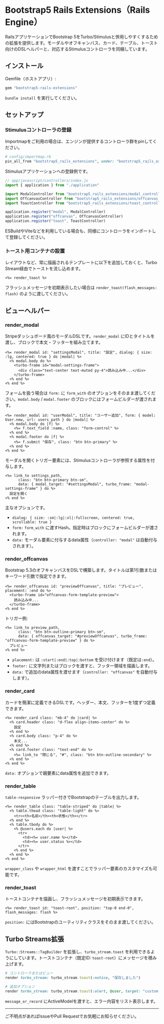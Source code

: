 # Bootstrap5 Rails Extensions（Rails Engine）

RailsアプリケーションでBootstrap 5をTurbo/Stimulusと併用しやすくするための拡張を提供します。モーダルやオフキャンバス、カード、テーブル、トースト向けのDSLヘルパーと、対応するStimulusコントローラを同梱しています。

## インストール

Gemfile（ホストアプリ）:

```ruby
gem "bootstrap5-rails-extensions"
```

`bundle install` を実行してください。

## セットアップ

### Stimulusコントローラの登録

Importmapをご利用の場合は、エンジンが提供するコントローラ群をpinしてください。

```ruby
# config/importmap.rb
pin_all_from "bootstrap5_rails_extensions", under: "bootstrap5_rails_extensions"
```

Stimulusアプリケーションへの登録例です。

```javascript
// app/javascript/controllers/index.js
import { application } from "./application"

import ModalController from "bootstrap5_rails_extensions/modal_controller"
import OffcanvasController from "bootstrap5_rails_extensions/offcanvas_controller"
import ToastController from "bootstrap5_rails_extensions/toast_controller"

application.register("modal", ModalController)
application.register("offcanvas", OffcanvasController)
application.register("toast", ToastController)
```

ESBuildやViteなどを利用している場合も、同様にコントローラをインポートして登録してください。

### トースト用コンテナの設置

レイアウトなど、常に描画されるテンプレートに以下を追加しておくと、Turbo Stream経由でトーストを流し込めます。

```erb
<%= render_toast %>
```

フラッシュメッセージを初期表示したい場合は `render_toast(flash_messages: flash)` のように渡してください。

## ビューヘルパー

### render_modal

Stripeダッシュボード風のモーダルDSLです。`render_modal` にIDとタイトルを渡し、ブロックで本文・フッターを組み立てます。

```erb
<%= render_modal id: "settingsModal", title: "設定", dialog: { size: :lg, centered: true } do |modal| %>
  <% modal.body do %>
    <turbo-frame id="modal-settings-frame">
      <div class="text-center text-muted py-4">読み込み中...</div>
    </turbo-frame>
  <% end %>
<% end %>
```

フォームを扱う場合は `form:` に `form_with` のオプションをそのまま渡してください。`modal.body` / `modal.footer` のブロックにはフォームビルダーが渡されます。

```erb
<%= render_modal id: "userModal", title: "ユーザー追加", form: { model: User.new, url: users_path } do |modal| %>
  <% modal.body do |f| %>
    <%= f.text_field :name, class: "form-control" %>
  <% end %>
  <% modal.footer do |f| %>
    <%= f.submit "保存", class: "btn btn-primary" %>
  <% end %>
<% end %>
```

モーダルを開くトリガー要素には、Stimulusコントローラが参照する属性を付与します。

```erb
<%= link_to settings_path,
      class: "btn btn-primary btn-sm",
      data: { modal_target: "#settingsModal", turbo_frame: "modal-settings-frame" } do %>
  設定を開く
<% end %>
```

主なオプションです。

- `dialog: { size: :sm|:lg|:xl|:fullscreen, centered: true, scrollable: true }`
- `form:` `form_with` に渡すHash。指定時はブロックにフォームビルダーが渡されます。
- `data:` モーダル要素に付与するdata属性（`controller: "modal"` は自動付与されます）。

### render_offcanvas

Bootstrap 5.3のオフキャンバスをDSLで構築します。タイトルは第1引数またはキーワード引数で指定できます。

```erb
<%= render_offcanvas id: "previewOffcanvas", title: "プレビュー", placement: :end do %>
  <turbo-frame id="offcanvas-form-template-preview">
    読み込み中...
  </turbo-frame>
<% end %>
```

トリガー例:

```erb
<%= link_to preview_path,
      class: "btn btn-outline-primary btn-sm",
      data: { offcanvas_target: "#previewOffcanvas", turbo_frame: "offcanvas-form-template-preview" } do %>
  プレビュー
<% end %>
```

- `placement:` は `:start|:end|:top|:bottom` を受け付けます（既定は`:end`）。
- `footer:` に文字列またはブロックを渡すと、フッター領域を描画します。
- `data:` で追加のdata属性を渡せます（`controller: "offcanvas"` を自動付与します）。

### render_card

カードを簡潔に定義できるDSLです。ヘッダー、本文、フッターを1度ずつ定義できます。

```erb
<%= render_card class: "mb-4" do |card| %>
  <% card.header class: "d-flex align-items-center" do %>
    設定
  <% end %>
  <% card.body class: "p-4" do %>
    本文...
  <% end %>
  <% card.footer class: "text-end" do %>
    <%= link_to "閉じる", "#", class: "btn btn-outline-secondary" %>
  <% end %>
<% end %>
```

`data:` オプションで親要素にdata属性を追加できます。

### render_table

`table-responsive` ラッパー付きでBootstrapのテーブルを出力します。

```erb
<%= render_table class: "table-striped" do |table| %>
  <% table.thead class: "table-light" do %>
    <tr><th>名前</th><th>状態</th></tr>
  <% end %>
  <% table.tbody do %>
    <% @users.each do |user| %>
      <tr>
        <td><%= user.name %></td>
        <td><%= user.status %></td>
      </tr>
    <% end %>
  <% end %>
<% end %>
```

`wrapper_class` や `wrapper_html` を渡すことでラッパー要素のカスタマイズも可能です。

### render_toast

トーストコンテナを描画し、フラッシュメッセージを初期表示できます。

```erb
<%= render_toast id: "toast-root", position: "top-0 end-0", flash_messages: flash %>
```

`position:` にはBootstrapのユーティリティクラスをそのまま渡してください。

## Turbo Streams拡張

`Turbo::Streams::TagBuilder` を拡張し、`turbo_stream.toast` を利用できるようにしています。トーストコンテナ（既定ID: `toast-root`）にメッセージを積み上げます。

```ruby
# コントローラまたはビュー
render turbo_stream: turbo_stream.toast(:notice, "保存しました")

# 追加オプション
render turbo_stream: turbo_stream.toast(:alert, @user, target: "custom-toast", autohide: false, delay: 8000)
```

`message_or_record` にActiveModelを渡すと、エラー内容をリスト表示します。

---

ご不明点があればIssueやPull Requestでお気軽にお知らせください。
